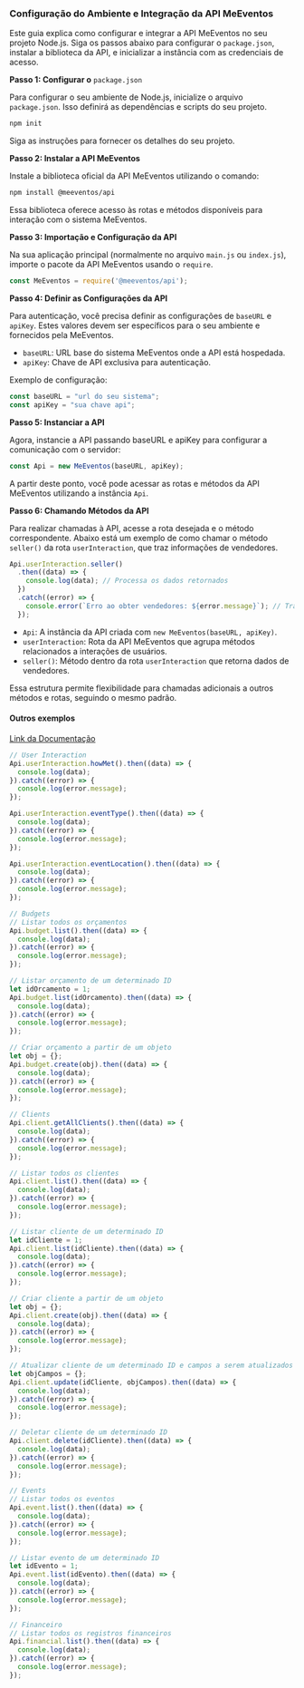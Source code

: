 
### Configuração do Ambiente e Integração da API MeEventos

Este guia explica como configurar e integrar a API MeEventos no seu projeto Node.js. Siga os passos abaixo para configurar o `package.json`, instalar a biblioteca da API, e inicializar a instância com as credenciais de acesso.

**Passo 1: Configurar o** `package.json`

Para configurar o seu ambiente de Node.js, inicialize o arquivo `package.json`. Isso definirá as dependências e scripts do seu projeto.


```bash
npm init
```

Siga as instruções para fornecer os detalhes do seu projeto.

**Passo 2: Instalar a API MeEventos**

Instale a biblioteca oficial da API MeEventos utilizando o comando:

```bash
npm install @meeventos/api
```

Essa biblioteca oferece acesso às rotas e métodos disponíveis para interação com o sistema MeEventos.

**Passo 3: Importação e Configuração da API**

Na sua aplicação principal (normalmente no arquivo `main.js` ou `index.js`), importe o pacote da API MeEventos usando o `require`.

```js
const MeEventos = require('@meeventos/api');
```

**Passo 4: Definir as Configurações da API**

Para autenticação, você precisa definir as configurações de `baseURL` e `apiKey`. Estes valores devem ser específicos para o seu ambiente e fornecidos pela MeEventos.

- `baseURL`: URL base do sistema MeEventos onde a API está hospedada.
- `apiKey`: Chave de API exclusiva para autenticação.

Exemplo de configuração:

```js
const baseURL = "url do seu sistema";
const apiKey = "sua chave api";
```

**Passo 5: Instanciar a API**

Agora, instancie a API passando baseURL e apiKey para configurar a comunicação com o servidor:

```js
const Api = new MeEventos(baseURL, apiKey);
```

A partir deste ponto, você pode acessar as rotas e métodos da API MeEventos utilizando a instância `Api`.

**Passo 6: Chamando Métodos da API**

Para realizar chamadas à API, acesse a rota desejada e o método correspondente. Abaixo está um exemplo de como chamar o método `seller()` da rota `userInteraction`, que traz informações de vendedores.

```js
Api.userInteraction.seller()
  .then((data) => {
    console.log(data); // Processa os dados retornados
  })
  .catch((error) => {
    console.error(`Erro ao obter vendedores: ${error.message}`); // Tratamento de erro
  });
```

- `Api`: A instância da API criada com `new MeEventos(baseURL, apiKey)`.
- `userInteraction`: Rota da API MeEventos que agrupa métodos relacionados a interações de usuários.
- `seller()`: Método dentro da rota `userInteraction` que retorna dados de vendedores.

Essa estrutura permite flexibilidade para chamadas adicionais a outros métodos e rotas, seguindo o mesmo padrão.

#### Outros exemplos

[Link da Documentação](https://docs.meeventos.com.br/)

```js
// User Interaction
Api.userInteraction.howMet().then((data) => {
  console.log(data);
}).catch((error) => {
  console.log(error.message);
});

Api.userInteraction.eventType().then((data) => {
  console.log(data);
}).catch((error) => {
  console.log(error.message);
});

Api.userInteraction.eventLocation().then((data) => {
  console.log(data);
}).catch((error) => {
  console.log(error.message);
});

// Budgets
// Listar todos os orçamentos
Api.budget.list().then((data) => {
  console.log(data);
}).catch((error) => {
  console.log(error.message);
});

// Listar orçamento de um determinado ID
let idOrcamento = 1;
Api.budget.list(idOrcamento).then((data) => {
  console.log(data);
}).catch((error) => {
  console.log(error.message);
});

// Criar orçamento a partir de um objeto
let obj = {};
Api.budget.create(obj).then((data) => {
  console.log(data);
}).catch((error) => {
  console.log(error.message);
});

// Clients
Api.client.getAllClients().then((data) => {
  console.log(data);
}).catch((error) => {
  console.log(error.message);
});

// Listar todos os clientes
Api.client.list().then((data) => {
  console.log(data);
}).catch((error) => {
  console.log(error.message);
});

// Listar cliente de um determinado ID
let idCliente = 1;
Api.client.list(idCliente).then((data) => {
  console.log(data);
}).catch((error) => {
  console.log(error.message);
});

// Criar cliente a partir de um objeto
let obj = {};
Api.client.create(obj).then((data) => {
  console.log(data);
}).catch((error) => {
  console.log(error.message);
});

// Atualizar cliente de um determinado ID e campos a serem atualizados
let objCampos = {};
Api.client.update(idCliente, objCampos).then((data) => {
  console.log(data);
}).catch((error) => {
  console.log(error.message);
});

// Deletar cliente de um determinado ID
Api.client.delete(idCliente).then((data) => {
  console.log(data);
}).catch((error) => {
  console.log(error.message);
});

// Events
// Listar todos os eventos
Api.event.list().then((data) => {
  console.log(data);
}).catch((error) => {
  console.log(error.message);
});

// Listar evento de um determinado ID
let idEvento = 1;
Api.event.list(idEvento).then((data) => {
  console.log(data);
}).catch((error) => {
  console.log(error.message);
});

// Financeiro
// Listar todos os registros financeiros
Api.financial.list().then((data) => {
  console.log(data);
}).catch((error) => {
  console.log(error.message);
});
```